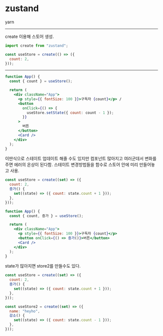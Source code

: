 # zustand

yarn

---

create 이용해 스토어 생성.

```jsx
import create from "zustand";

const useStore = create(() => ({
  count: 2,
}));
```

---

```jsx
function App() {
  const { count } = useStore();

  return (
    <div className="App">
      <p style={{ fontSize: 100 }}>구독자 {count}</p> /
      <button
        onClick={() => {
          useStore.setState({ count: count - 1 });
        }}
      >
        버튼
      </button>
      <Card />
    </div>
  );
}
```

이딴식으로 스테이트 업데이트 해줄 수도 있지만 컴포넌트 많아지고 여러군데서 변화를주면
에러의 온상이 된다함.
스테이트 변경방법들을 함수로 스토어 안에 미리 만들어놓고 사용.

```jsx
const useStore = create((set) => ({
  count: 2,
  증가() {
    set((state) => ({ count: state.count + 1 }));
  },
}));

function App() {
  const { count, 증가 } = useStore();

  return (
    <div className="App">
      <p style={{ fontSize: 100 }}>구독자 {count}</p>
      <button onClick={() => 증가()}>버튼</button>
      <Card />
    </div>
  );
}
```

state가 많아지면 store2를 만들수도 있다.

```jsx
const useStore = create((set) => ({
  count: 2,
  증가() {
    set((state) => ({ count: state.count + 1 }));
  },
}));

const useStore2 = create((set) => ({
  name: "heyho",
  감소() {
    set((state) => ({ count: state.count - 1 }));
  },
}));
```
